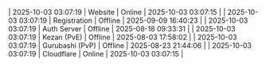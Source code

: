 | 2025-10-03 03:07:19 | Website | Online | 2025-10-03 03:07:15 |
| 2025-10-03 03:07:19 | Registration | Offline | 2025-09-09 16:40:23 |
| 2025-10-03 03:07:19 | Auth Server | Offline | 2025-08-18 09:33:31 |
| 2025-10-03 03:07:19 | Kezan (PvE) | Offline | 2025-08-03 17:58:02 |
| 2025-10-03 03:07:19 | Gurubashi (PvP) | Offline | 2025-08-23 21:44:06 |
| 2025-10-03 03:07:19 | Cloudflare | Online | 2025-10-03 03:07:15 |
